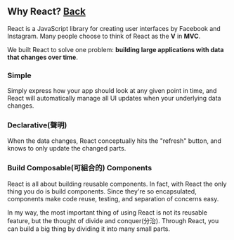 ## Why React? [Back](./../react.md)

React is a JavaScript library for creating user interfaces by Facebook and Instagram. Many people choose to think of React as the **V** in **MVC**.

We built React to solve one problem: **building large applications with data that changes over time**.

### Simple

Simply express how your app should look at any given point in time, and React will automatically manage all UI updates when your underlying data changes.

### Declarative(聲明)

When the data changes, React conceptually hits the "refresh" button, and knows to only update the changed parts.

### Build Composable(可組合的) Components

React is all about building reusable components. In fact, with React the only thing you do is build components. Since they're so encapsulated, components make code reuse, testing, and separation of concerns easy.

In my way, the most important thing of using React is not its reusable feature, but the thought of divide and conquer(分治). Through React, you can build a big thing by dividing it into many small parts.